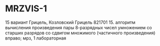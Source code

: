 # MRZVIS-1

15 вариант Грицель, Козловский Грицель 821701 15. алгоритм вычисления произведения пары 8-разрядных чисел умножением со старших разрядов со сдвигом множимого (частичного произведения) вправо; мрз, 1 лабораторная

